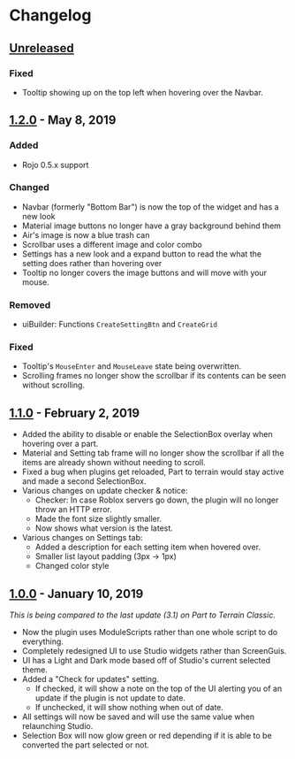 # Changelog

## [Unreleased]

### Fixed
* Tooltip showing up on the top left when hovering over the Navbar.

## [1.2.0] - May 8, 2019
### Added
* Rojo 0.5.x support

### Changed
* Navbar (formerly "Bottom Bar") is now the top of the widget and has a new look
* Material image buttons no longer have a gray background behind them
* Air's image is now a blue trash can
* Scrollbar uses a different image and color combo
* Settings has a new look and a expand button to read the what the setting does rather than hovering over
* Tooltip no longer covers the image buttons and will move with your mouse.

### Removed
* uiBuilder: Functions `CreateSettingBtn` and `CreateGrid`

### Fixed
* Tooltip's `MouseEnter` and `MouseLeave` state being overwritten.
* Scrolling frames no longer show the scrollbar if its contents can be seen without scrolling.

## [1.1.0] - February 2, 2019
* Added the ability to disable or enable the SelectionBox overlay when hovering over a part.
* Material and Setting tab frame will no longer show the scrollbar if all the items are already shown without needing to scroll.
* Fixed a bug when plugins get reloaded, Part to terrain would stay active and made a second SelectionBox.
* Various changes on update checker & notice:
  * Checker: In case Roblox servers go down, the plugin will no longer throw an HTTP error.
  * Made the font size slightly smaller.
  * Now shows what version is the latest.
* Various changes on Settings tab:
  * Added a description for each setting item when hovered over.
  * Smaller list layout padding (3px -> 1px)
  * Changed color style

## [1.0.0] - January 10, 2019
*This is being compared to the last update (3.1) on Part to Terrain Classic.*
* Now the plugin uses ModuleScripts rather than one whole script to do everything. 
* Completely redesigned UI to use Studio widgets rather than ScreenGuis.
* UI has a Light and Dark mode based off of Studio's current selected theme.
* Added a "Check for updates" setting.
  * If checked, it will show a note on the top of the UI alerting you of an update if the plugin is not update to date.
  * If unchecked, it will show nothing when out of date.
* All settings will now be saved and will use the same value when relaunching Studio.
* Selection Box will now glow green or red depending if it is able to be converted the part selected or not.

[Unreleased]: https://github.com/mkargus/PartToTerrain/compare/1.2.0...master
[1.2.0]: https://github.com/mkargus/PartToTerrain/compare/1.1.0...1.2.0
[1.1.0]: https://github.com/mkargus/PartToTerrain/compare/1.0.0...1.1.0
[1.0.0]: https://github.com/mkargus/PartToTerrain/releases/tag/1.0.0
